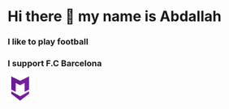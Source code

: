 # Hi there 👋 my name is Abdallah 

### I like to play football 

### I support F.C Barcelona 
![alt text](https://github.com/adam-p/markdown-here/raw/master/src/common/images/icon48.png "Logo Title Text 1")



<!--
**Aiak1234/Aiak1234** is a ✨ _special_ ✨ repository because its `README.md` (this file) appears on your GitHub profile.

Here are some ideas to get you started:

- 🔭 I’m currently working on ...
- 🌱 I’m currently learning ...
- 👯 I’m looking to collaborate on ...
- 🤔 I’m looking for help with ...
- 💬 Ask me about ...
- 📫 How to reach me: ...
- 😄 Pronouns: ...
- ⚡ Fun fact: ...
-->

